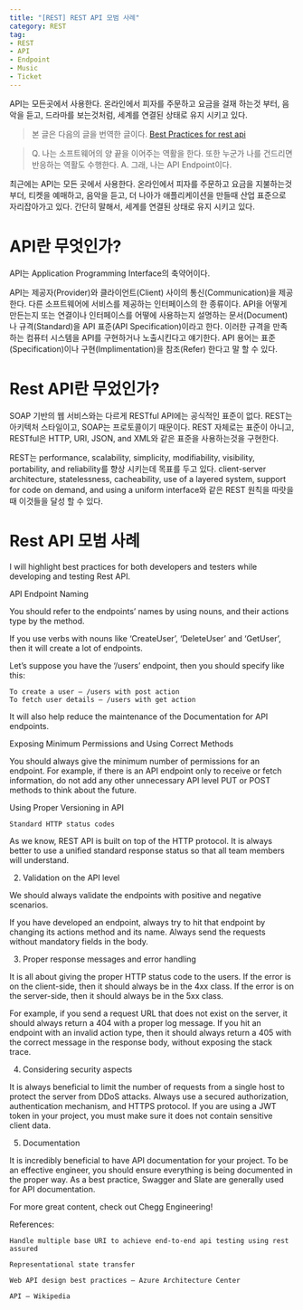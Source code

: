 ```yaml
---
title: "[REST] REST API 모범 사례"
category: REST
tag:
- REST
- API
- Endpoint
- Music
- Ticket
---
```


API는 모든곳에서 사용한다. 온라인에서 피자를 주문하고 요금을 걸재 하는것 부터, 음악을 듣고, 드라마를 보는것처럼, 세계를 연결된 상태로 유지 시키고 있다.

> 본 글은 다음의 글을 번역한 글이다. [Best Practices for rest api](https://medium.com/chegg/best-practices-for-rest-api-df7417ea07e5)

> Q. 나는 소프트웨어의 양 끝을 이어주는 역활을 한다. 또한 누군가 나를 건드리면 반응하는 역활도 수행한다.
> A. 그래, 나는 API Endpoint이다. 

최근에는 API는 모든 곳에서 사용한다. 온라인에서 피자를 주문하고 요금을 지불하는것 부더, 티켓을 예매하고, 음악을 듣고, 더 나아가 애플리케이션을 만들때 산업 표준으로 자리잡아가고 있다. 간단히 말해서, 세계를 연결된 상태로 유지 시키고 있다.

# API란 무엇인가?

API는 Application Programming Interface의 축약어이다.

API는 제공자(Provider)와 클라이언트(Client) 사이의 통신(Communication)을 제공한다. 다른 소프트웨어에 서비스를 제공하는 인터페이스의 한 종류이다. API을 어떻게 만든는지 또는 연결이나 인터페이스를 어떻에 사용하는지 설명하는 문서(Document)나 규격(Standard)을 API 표준(API Specification)이라고 한다. 이러한 규격을 만족하는 컴퓨터 시스템을 API를 구현하거나 노출시킨다고 얘기한다. API 용어는 표준(Specification)이나 구현(Implimentation)을 참조(Refer) 한다고 말 할 수 있다.

# Rest API란 무었인가?

SOAP 기반의 웹 서비스와는 다르게 RESTful API에는 공식적인 표준이 없다. REST는 아키텍처 스타일이고, SOAP는 프로토콜이기 때문이다. REST 자체로는 표준이 아니고, RESTful은 HTTP, URI, JSON, and XML와 같은 표준을 사용하는것을 구현한다.

REST는 performance, scalability, simplicity, modifiability, visibility, portability, and reliability를 향상 시키는데 목표를 두고 있다. client-server architecture, statelessness, cacheability, use of a layered system, support for code on demand, and using a uniform interface와 같은 REST 원칙을 따랏을때 이것들을 달성 할 수 있다. 

# Rest API 모범 사례



I will highlight best practices for both developers and testers while developing and testing Rest API.

API Endpoint Naming

You should refer to the endpoints’ names by using nouns, and their actions type by the method.

If you use verbs with nouns like ‘CreateUser’, ‘DeleteUser’ and ‘GetUser’, then it will create a lot of endpoints.

Let’s suppose you have the ‘/users’ endpoint, then you should specify like this:

    To create a user — /users with post action
    To fetch user details — /users with get action

It will also help reduce the maintenance of the Documentation for API endpoints.

Exposing Minimum Permissions and Using Correct Methods

You should always give the minimum number of permissions for an endpoint. For example, if there is an API endpoint only to receive or fetch information, do not add any other unnecessary API level PUT or POST methods to think about the future.

Using Proper Versioning in API

    Standard HTTP status codes

As we know, REST API is built on top of the HTTP protocol. It is always better to use a unified standard response status so that all team members will understand.

2. Validation on the API level

We should always validate the endpoints with positive and negative scenarios.

If you have developed an endpoint, always try to hit that endpoint by changing its actions method and its name. Always send the requests without mandatory fields in the body.

3. Proper response messages and error handling

It is all about giving the proper HTTP status code to the users. If the error is on the client-side, then it should always be in the 4xx class. If the error is on the server-side, then it should always be in the 5xx class.

For example, if you send a request URL that does not exist on the server, it should always return a 404 with a proper log message. If you hit an endpoint with an invalid action type, then it should always return a 405 with the correct message in the response body, without exposing the stack trace.

4. Considering security aspects

It is always beneficial to limit the number of requests from a single host to protect the server from DDoS attacks. Always use a secured authorization, authentication mechanism, and HTTPS protocol. If you are using a JWT token in your project, you must make sure it does not contain sensitive client data.

5. Documentation

It is incredibly beneficial to have API documentation for your project. To be an effective engineer, you should ensure everything is being documented in the proper way. As a best practice, Swagger and Slate are generally used for API documentation.

For more great content, check out Chegg Engineering!

References:

    Handle multiple base URI to achieve end-to-end api testing using rest assured

    Representational state transfer

    Web API design best practices — Azure Architecture Center

    API — Wikipedia